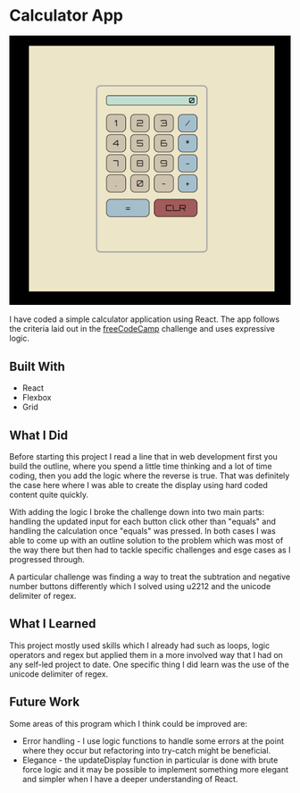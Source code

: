 # Calculator App

![](./screenshot.png)

I have coded a simple calculator application using React. The app follows the criteria laid out in the [freeCodeCamp](https://www.freecodecamp.org/learn/front-end-development-libraries/front-end-development-libraries-projects/build-a-javascript-calculator) challenge and uses expressive logic.

## Built With
* React
* Flexbox
* Grid

## What I Did
Before starting this project I read a line that in web development first you build the outline, where you spend a little time thinking and a lot of time coding, then you add the logic where the reverse is true. That was definitely the case here where I was able to create the display using hard coded content quite quickly.

With adding the logic I broke the challenge down into two main parts: handling the updated input for each button click other than "equals" and handling the calculation once "equals" was pressed. In both cases I was able to come up with an outline solution to the problem which was most of the way there but then had to tackle specific challenges and esge cases as I progressed through.

A particular challenge was finding a way to treat the subtration and negative number buttons differently which I solved using u2212 and the unicode delimiter of regex.

## What I Learned
This project mostly used skills which I already had such as loops, logic operators and regex but applied them in a more involved way that I had on any self-led project to date. One specific thing I did learn was the use of the unicode delimiter of regex.

## Future Work
Some areas of this program which I think could be improved are:
* Error handling - I use logic functions to handle some errors at the point where they occur but refactoring into try-catch might be beneficial.
* Elegance - the updateDisplay function in particular is done with brute force logic and it may be possible to implement something more elegant and simpler when I have a deeper understanding of React.